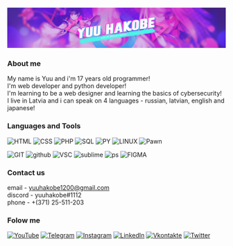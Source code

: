 [![Header](https://github.com/yuuhakobe/yuuhakobe/blob/main/assets/banner-GIT.jpg)](https://github.com/yuuhakobe)

### About me
My name is Yuu and i'm 17 years old programmer! <br />
I'm web developer and python developer! <br />
I'm learning to be a web designer and learning the basics of cybersecurity! <br />
I live in Latvia and i can speak on 4 languages - russian, latvian, english and japanese!  <br />


### Languages and Tools
![HTML](https://img.shields.io/badge/-HTML-DD4B25?style=for-the-badge&logo=html5&logoColor=ffffff)
![CSS](https://img.shields.io/badge/-CSS-1572B6?style=for-the-badge&logo=css3&logoColor=ffffff)
![PHP](https://img.shields.io/badge/-PHP-777BB4?style=for-the-badge&logo=php&logoColor=ffffff)
![SQL](https://img.shields.io/badge/-SQL-4479A1?style=for-the-badge&logo=mysql&logoColor=ffffff)
![PY](https://img.shields.io/badge/-Python-3776AB?style=for-the-badge&logo=python&logoColor=ffffff)
![LINUX](https://img.shields.io/badge/-LINUX-FCC624?style=for-the-badge&logo=linux&logoColor=ffffff)
![Pawn](https://img.shields.io/badge/-PAWN-FF8700?style=for-the-badge&logo=planet&logoColor=ffffff)


![GIT](https://img.shields.io/badge/-GIT-F05032?style=for-the-badge&logo=git&logoColor=ffffff)
![github](https://img.shields.io/badge/-GITHUB-181717?style=for-the-badge&logo=github&logoColor=ffffff)
![VSC](https://img.shields.io/badge/-VSC-007ACC?style=for-the-badge&logo=visual-studio-code&logoColor=ffffff)
![sublime](https://img.shields.io/badge/-Sublime-FF9800?style=for-the-badge&logo=sublime-text&logoColor=ffffff)
![ps](https://img.shields.io/badge/-PhotoShop-31A8FF?style=for-the-badge&logo=Adobe-photoshop&logoColor=ffffff)
![FIGMA](https://img.shields.io/badge/-FIGMA-F24E1E?style=for-the-badge&logo=figma&logoColor=ffffff)
### Contact us
email - yuuhakobe1200@gmail.com <br />
discord -  yuuhakobe#1112 <br />
phone - +(371) 25-511-203 <br />


### Folow me
[![YouTube](https://img.shields.io/badge/-YouTube-090909?style=for-the-badge&logo=YouTube&logoColor=FFFFFF)](https://www.youtube.com/channel/UCPRxtrwRtgYfmCpgUoJ_DQw)
[![Telegram](https://img.shields.io/badge/-Telegram-27A0D9?style=for-the-badge&logo=telegram&logoColor=FFFFFF)](https://t.me/yuuhakobe)
[![Instagram](https://img.shields.io/badge/-Instagram-B4068E?style=for-the-badge&logo=instagram&logoColor=FFFFFF)](https://www.instagram.com/raivis.yuuhakobe)
[![LinkedIn](https://img.shields.io/badge/-LinkedIn-007BB6?style=for-the-badge&logo=linkedin&logoColor=FFFFFF)](https://www.linkedin.com/in/yuu-hakobe-a1a146203/)
[![Vkontakte](https://img.shields.io/badge/-Vkontakte-4F7DB3?style=for-the-badge&logo=Vk&logoColor=4F7DB3)](https://vk.com/yuuhakobe)
[![Twitter](https://img.shields.io/badge/-Twitter-1C9DEB?style=for-the-badge&logo=Twitter&logoColor=FFFFFF)](https://twitter.com/Yuu23290394)
